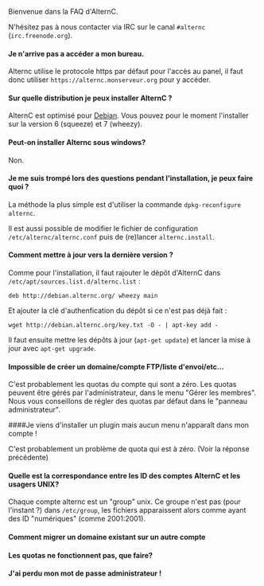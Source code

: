 Bienvenue dans la FAQ d'AlternC.

N'hésitez pas à nous contacter via IRC sur le canal `#alternc` (`irc.freenode.org`).

#### Je n'arrive pas a accéder a mon bureau.

Alternc utilise le protocole https par défaut pour l'accès au panel, il faut donc utiliser ​`https://alternc.monserveur.org` pour y accéder.

#### Sur quelle distribution je peux installer AlternC ?

AlternC est optimisé pour [Debian](https://www.debian.org/). Vous pouvez pour le moment l'installer sur la version 6  (squeeze) et 7 (wheezy).

#### Peut-on installer Alternc sous windows?

Non.

#### Je me suis trompé lors des questions pendant l'installation, je peux faire quoi ?

La méthode la plus simple est d'utiliser la commande `dpkg-reconfigure alternc`. 

Il est aussi possible de modifier le fichier de configuration `/etc/alternc/alternc.conf` puis de (re)lancer `alternc.install`.

#### Comment mettre à jour vers la dernière version ?

Comme pour l'installation, il faut rajouter le dépôt d'AlternC dans `/etc/apt/sources.list.d/alternc.list` : 

```
deb http://debian.alternc.org/ wheezy main
```
Et ajouter la clé d'authenfication du dépôt si ce n'est pas déjà fait : 

```
wget http://debian.alternc.org/key.txt -O - | apt-key add -
```

Il faut ensuite mettre les dépôts à jour (`apt-get update`) et lancer la mise à jour avec `apt-get upgrade`.

#### Impossible de créer un domaine/compte FTP/liste d'envoi/etc…

C'est probablement les quotas du compte qui sont a zéro. Les quotas peuvent être gérés par l'administrateur, dans le menu "Gérer les membres". Nous vous conseillons de régler des quotas par défaut dans le "panneau administrateur".

####Je viens d'installer un plugin mais aucun menu n'apparaît dans mon compte !

C'est probablement un problème de quota qui est à zéro. (Voir la réponse précédente)

#### Quelle est la correspondance entre les ID des comptes AlternC et les usagers UNIX?

Chaque compte alternc est un "group" unix. Ce groupe n'est pas (pour l'instant ?) dans `/etc/group`, les fichiers apparaissent alors comme ayant des ID "numériques" (comme 2001:2001).

#### Comment migrer un domaine existant sur un autre compte

#### Les quotas ne fonctionnent pas, que faire?

#### J'ai perdu mon mot de passe administrateur !